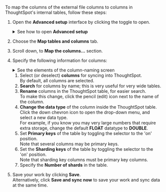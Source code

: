 To map the columns of the external file columns to columns in ThoughtSpot's internal tables, follow these steps:

1. Open the **Advanced setup** interface by clicking the toggle to open.
   <details>
     <summary>See how to  open <strong>Advanced setup</strong></summary>
     <p>
      <img src="../../images/dataflow-advanced-setup.png" alt="Open Advanced setup" /></p>
    </details>

2. Choose the **Map tables and columns** tab.

3. Scroll down, to **Map the columns...** section.

4. Specify the following information for columns:

   <details>
     <summary>See the elements of the column-naming screen</summary>
      <p>
      <img src="../../images/dataflow-map-columns-applications.png" alt="Map columns" /></p>
   </details>

   1. Select (or deselect) **columns** for syncing into ThoughtSpot.<br/>By default, all columns are selected.
   2. **Search** for columns by name; this is very useful for very wide tables.
   3. **Rename** columns in the ThoughtSpot table, for easier search.<br/>To make this change, click the pencil (edit) icon next to the name of the column.
   4. **Change the data type** of the column inside the ThoughtSpot table.<br/>Click the down chevron icon to open the drop-down menu, and select a new data type.<br/>For example, if you know you may very large numbers that require extra storage, change the default **FLOAT** datatype to **DOUBLE**.
   5. Set **Primary keys** of the table by toggling the selector to the 'on' position.<br/>Note that several columns may be primary keys.
   6. Set the **Sharding keys** of the table by toggling the selector to the 'on' position.<br/>Note that sharding key columns must be primary key columns.
   7. Specify the **Number of shards** in the table.

5. Save your work by clicking **Save**.<br/>Alternatively, click **Save and sync now** to save your work and sync data at the same time.
